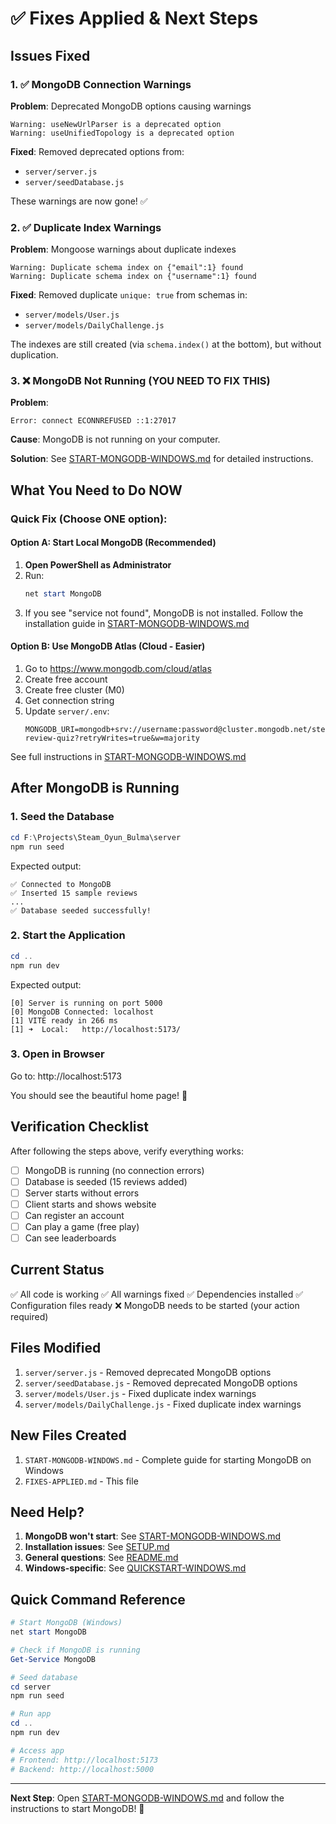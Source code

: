 # ✅ Fixes Applied & Next Steps

## Issues Fixed

### 1. ✅ MongoDB Connection Warnings
**Problem**: Deprecated MongoDB options causing warnings
```
Warning: useNewUrlParser is a deprecated option
Warning: useUnifiedTopology is a deprecated option
```

**Fixed**: Removed deprecated options from:
- `server/server.js`
- `server/seedDatabase.js`

These warnings are now gone! ✅

### 2. ✅ Duplicate Index Warnings
**Problem**: Mongoose warnings about duplicate indexes
```
Warning: Duplicate schema index on {"email":1} found
Warning: Duplicate schema index on {"username":1} found
```

**Fixed**: Removed duplicate `unique: true` from schemas in:
- `server/models/User.js` 
- `server/models/DailyChallenge.js`

The indexes are still created (via `schema.index()` at the bottom), but without duplication.

### 3. ❌ MongoDB Not Running (YOU NEED TO FIX THIS)
**Problem**: 
```
Error: connect ECONNREFUSED ::1:27017
```

**Cause**: MongoDB is not running on your computer.

**Solution**: See [START-MONGODB-WINDOWS.md](START-MONGODB-WINDOWS.md) for detailed instructions.

## What You Need to Do NOW

### Quick Fix (Choose ONE option):

#### Option A: Start Local MongoDB (Recommended)

1. **Open PowerShell as Administrator**
2. Run:
   ```powershell
   net start MongoDB
   ```
3. If you see "service not found", MongoDB is not installed. Follow the installation guide in [START-MONGODB-WINDOWS.md](START-MONGODB-WINDOWS.md)

#### Option B: Use MongoDB Atlas (Cloud - Easier)

1. Go to https://www.mongodb.com/cloud/atlas
2. Create free account
3. Create free cluster (M0)
4. Get connection string
5. Update `server/.env`:
   ```env
   MONGODB_URI=mongodb+srv://username:password@cluster.mongodb.net/steam-review-quiz?retryWrites=true&w=majority
   ```

See full instructions in [START-MONGODB-WINDOWS.md](START-MONGODB-WINDOWS.md)

## After MongoDB is Running

### 1. Seed the Database
```powershell
cd F:\Projects\Steam_Oyun_Bulma\server
npm run seed
```

Expected output:
```
✅ Connected to MongoDB
✅ Inserted 15 sample reviews
...
✅ Database seeded successfully!
```

### 2. Start the Application
```powershell
cd ..
npm run dev
```

Expected output:
```
[0] Server is running on port 5000
[0] MongoDB Connected: localhost
[1] VITE ready in 266 ms
[1] ➜  Local:   http://localhost:5173/
```

### 3. Open in Browser

Go to: http://localhost:5173

You should see the beautiful home page! 🎉

## Verification Checklist

After following the steps above, verify everything works:

- [ ] MongoDB is running (no connection errors)
- [ ] Database is seeded (15 reviews added)
- [ ] Server starts without errors
- [ ] Client starts and shows website
- [ ] Can register an account
- [ ] Can play a game (free play)
- [ ] Can see leaderboards

## Current Status

✅ All code is working
✅ All warnings fixed
✅ Dependencies installed
✅ Configuration files ready
❌ MongoDB needs to be started (your action required)

## Files Modified

1. `server/server.js` - Removed deprecated MongoDB options
2. `server/seedDatabase.js` - Removed deprecated MongoDB options
3. `server/models/User.js` - Fixed duplicate index warnings
4. `server/models/DailyChallenge.js` - Fixed duplicate index warnings

## New Files Created

1. `START-MONGODB-WINDOWS.md` - Complete guide for starting MongoDB on Windows
2. `FIXES-APPLIED.md` - This file

## Need Help?

1. **MongoDB won't start**: See [START-MONGODB-WINDOWS.md](START-MONGODB-WINDOWS.md)
2. **Installation issues**: See [SETUP.md](SETUP.md)
3. **General questions**: See [README.md](README.md)
4. **Windows-specific**: See [QUICKSTART-WINDOWS.md](QUICKSTART-WINDOWS.md)

## Quick Command Reference

```powershell
# Start MongoDB (Windows)
net start MongoDB

# Check if MongoDB is running
Get-Service MongoDB

# Seed database
cd server
npm run seed

# Run app
cd ..
npm run dev

# Access app
# Frontend: http://localhost:5173
# Backend: http://localhost:5000
```

---

**Next Step**: Open [START-MONGODB-WINDOWS.md](START-MONGODB-WINDOWS.md) and follow the instructions to start MongoDB! 🚀

